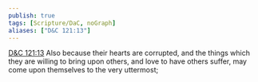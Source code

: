 ```yaml
---
publish: true
tags: [Scripture/DaC, noGraph]
aliases: ["D&C 121:13"]
---
```

[D&C 121:13](https://churchofjesuschrist.org/study/scriptures/dc-testament/dc/121?lang=eng&id=p13#p13) Also because their hearts are corrupted, and the things which they are willing to bring upon others, and love to have others suffer, may come upon themselves to the very uttermost;
